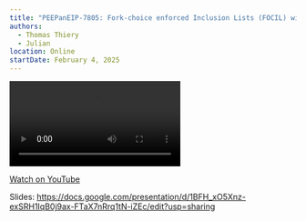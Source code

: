 ```yaml
---
title: "PEEPanEIP-7805: Fork-choice enforced Inclusion Lists (FOCIL) with Thomas Thiery & Julian Ma"
authors:
  - Thomas Thiery
  - Julian
location: Online
startDate: February 4, 2025
---
```


<video src="https://youtu.be/cUGyLx-mf6I?si=h98mKRZYiHP78sGR"></video>

[Watch on YouTube](https://youtu.be/cUGyLx-mf6I?si=h98mKRZYiHP78sGR)

Slides: <https://docs.google.com/presentation/d/1BFH_xO5Xnz-exSRH1IqB0j9ax-FTaX7nRrq1tN-iZEc/edit?usp=sharing>

